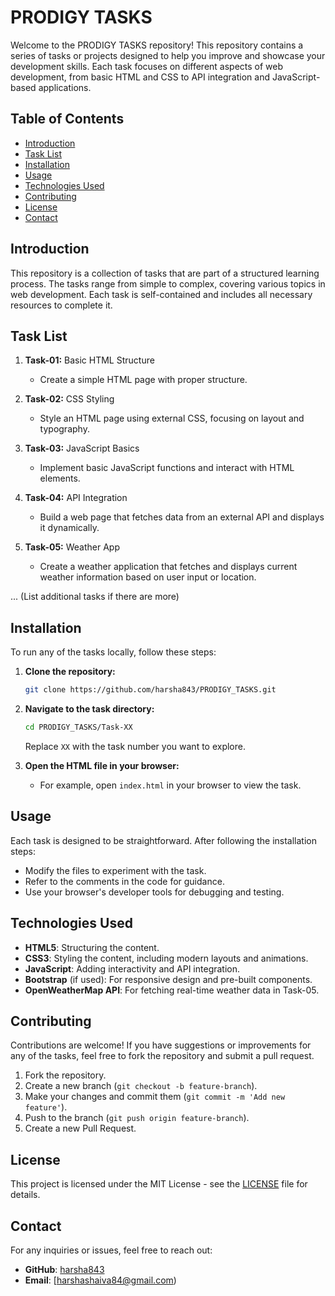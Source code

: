 # PRODIGY TASKS

Welcome to the PRODIGY TASKS repository! This repository contains a series of tasks or projects designed to help you improve and showcase your development skills. Each task focuses on different aspects of web development, from basic HTML and CSS to API integration and JavaScript-based applications.

## Table of Contents

- [Introduction](#introduction)
- [Task List](#task-list)
- [Installation](#installation)
- [Usage](#usage)
- [Technologies Used](#technologies-used)
- [Contributing](#contributing)
- [License](#license)
- [Contact](#contact)

## Introduction

This repository is a collection of tasks that are part of a structured learning process. The tasks range from simple to complex, covering various topics in web development. Each task is self-contained and includes all necessary resources to complete it.

## Task List

1. **Task-01:** Basic HTML Structure
   - Create a simple HTML page with proper structure.
   
2. **Task-02:** CSS Styling
   - Style an HTML page using external CSS, focusing on layout and typography.
   
3. **Task-03:** JavaScript Basics
   - Implement basic JavaScript functions and interact with HTML elements.

4. **Task-04:** API Integration
   - Build a web page that fetches data from an external API and displays it dynamically.

5. **Task-05:** Weather App
   - Create a weather application that fetches and displays current weather information based on user input or location.

... (List additional tasks if there are more)

## Installation

To run any of the tasks locally, follow these steps:

1. **Clone the repository:**
   ```bash
   git clone https://github.com/harsha843/PRODIGY_TASKS.git
   ```
2. **Navigate to the task directory:**
   ```bash
   cd PRODIGY_TASKS/Task-XX
   ```
   Replace `XX` with the task number you want to explore.

3. **Open the HTML file in your browser:**
   - For example, open `index.html` in your browser to view the task.

## Usage

Each task is designed to be straightforward. After following the installation steps:

- Modify the files to experiment with the task.
- Refer to the comments in the code for guidance.
- Use your browser's developer tools for debugging and testing.

## Technologies Used

- **HTML5**: Structuring the content.
- **CSS3**: Styling the content, including modern layouts and animations.
- **JavaScript**: Adding interactivity and API integration.
- **Bootstrap** (if used): For responsive design and pre-built components.
- **OpenWeatherMap API**: For fetching real-time weather data in Task-05.

## Contributing

Contributions are welcome! If you have suggestions or improvements for any of the tasks, feel free to fork the repository and submit a pull request.

1. Fork the repository.
2. Create a new branch (`git checkout -b feature-branch`).
3. Make your changes and commit them (`git commit -m 'Add new feature'`).
4. Push to the branch (`git push origin feature-branch`).
5. Create a new Pull Request.

## License

This project is licensed under the MIT License - see the [LICENSE](LICENSE) file for details.

## Contact

For any inquiries or issues, feel free to reach out:

- **GitHub**: [harsha843](https://github.com/harsha843)
- **Email**: [harshashaiva84@gmail.com)


